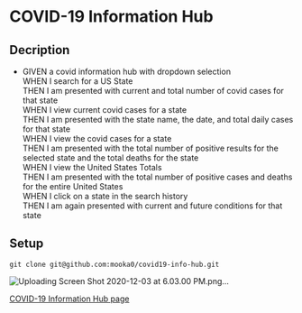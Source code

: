 # COVID-19 Information Hub

## Decription

* GIVEN a covid information hub with dropdown selection<br>
WHEN I search for a US State<br>
THEN I am presented with current and total number of covid cases for that state<br>
WHEN I view current covid cases for a state<br>
THEN I am presented with the state name, the date, and total daily cases for that state<br>
WHEN I view the covid cases for a state<br>
THEN I am presented with the total number of positive results for the selected state and the total deaths for the state<br>
WHEN I view the United States Totals<br>
THEN I am presented with the total number of positive cases and deaths for the entire United States<br>
WHEN I click on a state in the search history<br>
THEN I am again presented with current and future conditions for that state<br>
## Setup
```
git clone git@github.com:mooka0/covid19-info-hub.git
```
<!-- [working deployed link recording]() -->

![Uploading Screen Shot 2020-12-03 at 6.03.00 PM.png…]()

[COVID-19 Information Hub page](https://mooka0.github.io/covid19-info-hub/)
